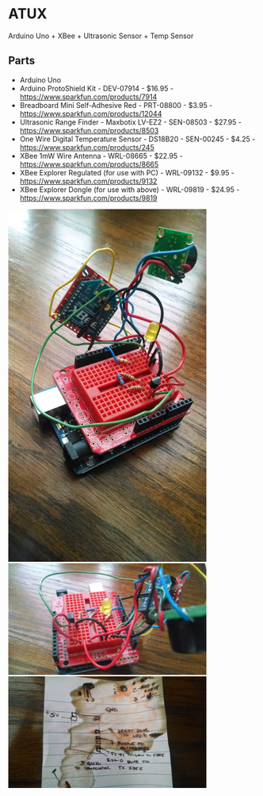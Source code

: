 # ATUX
Arduino Uno + XBee + Ultrasonic Sensor + Temp Sensor

## Parts
- Arduino Uno
- Arduino ProtoShield Kit - DEV-07914 - $16.95 - https://www.sparkfun.com/products/7914
- Breadboard Mini Self-Adhesive Red - PRT-08800  - $3.95 - https://www.sparkfun.com/products/12044
- Ultrasonic Range Finder - Maxbotix LV-EZ2 - SEN-08503 - $27.95 - https://www.sparkfun.com/products/8503
- One Wire Digital Temperature Sensor - DS18B20 - SEN-00245 - $4.25 - https://www.sparkfun.com/products/245
- XBee 1mW Wire Antenna - WRL-08665 - $22.95 - https://www.sparkfun.com/products/8665
- XBee Explorer Regulated (for use with PC) - WRL-09132 - $9.95 - https://www.sparkfun.com/products/9132
- XBee Explorer Dongle (for use with above) - WRL-09819 - $24.95 - https://www.sparkfun.com/products/9819

<img src="https://raw.githubusercontent.com/gregv/arduino/master/xbee-ultrasonic-temp/images/CircuitWiring_2.jpg" width="400"/>
<br/>
<img src="https://raw.githubusercontent.com/gregv/arduino/master/xbee-ultrasonic-temp/images/CircuitWiring_1.jpg" width="400"/>
<img src="https://raw.githubusercontent.com/gregv/arduino/master/xbee-ultrasonic-temp/images/Schematic.jpg" width="400"/>
